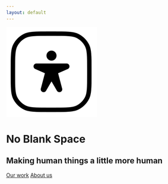 ```yaml
---
layout: default
---
```


<div class="container">
    <img src="assets/test.svg" alt="SVG Image">
    <h1>No Blank Space</h1>
    <h2>Making human things a little more human</h2>
    <div class="button-container">
        <a href="https://www.twitter.com/noblankspace_" >Our work</a>
        <a href="https://www.twitter.com/noblankspace_" >About us</a>
    </div>
    
</div>